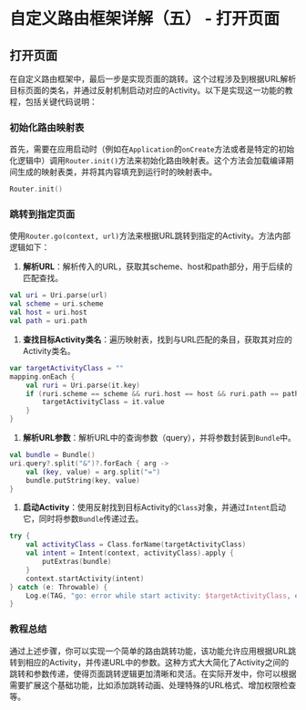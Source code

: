 # 自定义路由框架详解（五） - 打开页面



## 打开页面

在自定义路由框架中，最后一步是实现页面的跳转。这个过程涉及到根据URL解析目标页面的类名，并通过反射机制启动对应的Activity。以下是实现这一功能的教程，包括关键代码说明：

### 初始化路由映射表

首先，需要在应用启动时（例如在`Application`的`onCreate`方法或者是特定的初始化逻辑中）调用`Router.init()`方法来初始化路由映射表。这个方法会加载编译期间生成的映射表类，并将其内容填充到运行时的映射表中。

```Kotlin
Router.init()
```

### 跳转到指定页面

使用`Router.go(context, url)`方法来根据URL跳转到指定的Activity。方法内部逻辑如下：

1. **解析URL**：解析传入的URL，获取其scheme、host和path部分，用于后续的匹配查找。

```Kotlin
val uri = Uri.parse(url)
val scheme = uri.scheme
val host = uri.host
val path = uri.path
```

1. **查找目标Activity类名**：遍历映射表，找到与URL匹配的条目，获取其对应的Activity类名。

```Kotlin
var targetActivityClass = ""
mapping.onEach {
    val ruri = Uri.parse(it.key)
    if (ruri.scheme == scheme && ruri.host == host && ruri.path == path) {
        targetActivityClass = it.value
    }
}
```

1. **解析URL参数**：解析URL中的查询参数（query），并将参数封装到`Bundle`中。

```Kotlin
val bundle = Bundle()
uri.query?.split("&")?.forEach { arg ->
    val (key, value) = arg.split("=")
    bundle.putString(key, value)
}
```

1. **启动Activity**：使用反射找到目标Activity的`Class`对象，并通过`Intent`启动它，同时将参数`Bundle`传递过去。

```Kotlin
try {
    val activityClass = Class.forName(targetActivityClass)
    val intent = Intent(context, activityClass).apply {
        putExtras(bundle)
    }
    context.startActivity(intent)
} catch (e: Throwable) {
    Log.e(TAG, "go: error while start activity: $targetActivityClass, e = $e")
}
```

### 教程总结

通过上述步骤，你可以实现一个简单的路由跳转功能，该功能允许应用根据URL跳转到相应的Activity，并传递URL中的参数。这种方式大大简化了Activity之间的跳转和参数传递，使得页面跳转逻辑更加清晰和灵活。在实际开发中，你可以根据需要扩展这个基础功能，比如添加跳转动画、处理特殊的URL格式、增加权限检查等。